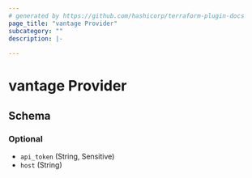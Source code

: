 ```yaml
---
# generated by https://github.com/hashicorp/terraform-plugin-docs
page_title: "vantage Provider"
subcategory: ""
description: |-
  
---
```


# vantage Provider





<!-- schema generated by tfplugindocs -->
## Schema

### Optional

- `api_token` (String, Sensitive)
- `host` (String)
